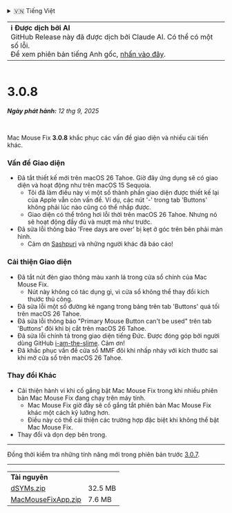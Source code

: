<details>
<summary>🇻🇳 Tiếng Việt</summary>

[🇬🇧 English (GitHub Release)](https://github.com/noah-nuebling/mac-mouse-fix/releases/tag/3.0.8)\
[🇩🇪 Deutsch](https://redirect.macmousefix.com/?target=mmf-release&tag=3.0.8&locale=de)\
**🇻🇳 Tiếng Việt**\
[🇨🇳 中文 (简体)](https://redirect.macmousefix.com/?target=mmf-release&tag=3.0.8&locale=zh-Hans)\
[🇨🇳 中文 (繁體)](https://redirect.macmousefix.com/?target=mmf-release&tag=3.0.8&locale=zh-Hant)\
[🇭🇰 中文（香港)](https://redirect.macmousefix.com/?target=mmf-release&tag=3.0.8&locale=zh-HK)\
[🇰🇷 한국어](https://redirect.macmousefix.com/?target=mmf-release&tag=3.0.8&locale=ko)\
[Help translate Mac Mouse Fix to different languages!](https://github.com/noah-nuebling/mac-mouse-fix/discussions/731)
</details>
<table align=><td>
<b>ℹ️ Được dịch bởi AI</b><br>
GitHub Release này đã được dịch bởi Claude AI. Có thể có một số lỗi.<br>
Để xem phiên bản tiếng Anh gốc, <a href="https://github.com/noah-nuebling/mac-mouse-fix/releases/tag/3.0.8">nhấn vào đây</a>.
</td></table>

<table></table>

# 3.0.8
***Ngày phát hành:** 12 thg 9, 2025*

<br>

Mac Mouse Fix **3.0.8** khắc phục các vấn đề giao diện và nhiều cải tiến khác.

### **Vấn đề Giao diện**

- Đã tắt thiết kế mới trên macOS 26 Tahoe. Giờ đây ứng dụng sẽ có giao diện và hoạt động như trên macOS 15 Sequoia.
    - Tôi đã làm điều này vì một số thành phần giao diện được thiết kế lại của Apple vẫn còn vấn đề. Ví dụ, các nút '-' trong tab 'Buttons' không phải lúc nào cũng có thể nhấp được.
    - Giao diện có thể trông hơi lỗi thời trên macOS 26 Tahoe. Nhưng nó sẽ hoạt động đầy đủ và mượt mà như trước.
- Đã sửa lỗi thông báo 'Free days are over' bị kẹt ở góc trên bên phải màn hình.
    - Cảm ơn [Sashpuri](https://github.com/Sashpuri) và những người khác đã báo cáo!

### **Cải thiện Giao diện**

- Đã tắt nút đèn giao thông màu xanh lá trong cửa sổ chính của Mac Mouse Fix.
    - Nút này không có tác dụng gì, vì cửa sổ không thể thay đổi kích thước thủ công.
- Đã sửa lỗi một số đường kẻ ngang trong bảng trên tab 'Buttons' quá tối trên macOS 26 Tahoe.
- Đã sửa lỗi thông báo "Primary Mouse Button can't be used" trên tab 'Buttons' đôi khi bị cắt trên macOS 26 Tahoe.
- Đã sửa lỗi chính tả trong giao diện tiếng Đức. Được đóng góp bởi người dùng GitHub [i-am-the-slime](https://github.com/i-am-the-slime). Cảm ơn!
- Đã khắc phục vấn đề cửa sổ MMF đôi khi nhấp nháy với kích thước sai khi mở cửa sổ trên macOS 26 Tahoe.

### **Thay đổi Khác**

- Cải thiện hành vi khi cố gắng bật Mac Mouse Fix trong khi nhiều phiên bản Mac Mouse Fix đang chạy trên máy tính.
    - Mac Mouse Fix giờ đây sẽ cố gắng tắt phiên bản Mac Mouse Fix khác một cách kỹ lưỡng hơn.
    - Điều này có thể cải thiện các trường hợp đặc biệt khi không thể bật Mac Mouse Fix.
- Thay đổi và dọn dẹp bên trong.

---

Đồng thời kiểm tra những tính năng mới trong phiên bản trước [3.0.7](https://redirect.macmousefix.com/?target=mmf-release&tag=3.0.7&locale=vi).

---

<table align="start">
<tr>
    <td colspan=2>
        <b>Tài nguyên</b>
    </td>
</tr>
<tr>
    <td><a href="https://github.com/noah-nuebling/mac-mouse-fix/releases/download/3.0.8/dSYMs.zip">dSYMs.zip</a></td>
    <td>32.5 MB</td>
</tr>
<tr>
    <td><a href="https://github.com/noah-nuebling/mac-mouse-fix/releases/download/3.0.8/MacMouseFixApp.zip">MacMouseFixApp.zip</a></td>
    <td>7.6 MB</td>
</tr>
</table>
